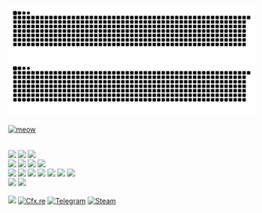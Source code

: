 ![github contribution grid snake animation](https://raw.githubusercontent.com/don-cryptus/don-cryptus/output/github-contribution-grid-snake-dark.svg#gh-dark-mode-only)![github contribution grid snake animation](https://raw.githubusercontent.com/don-cryptus/don-cryptus/output/github-contribution-grid-snake.svg#gh-light-mode-only)
<br>
<br>
<a href="https://tekken.dev">
  <img src="https://tekken.dev/meow.png" alt="meow">
</a>
<br>
<br>
<br>
<img src="https://img.shields.io/badge/-LUA-00007C?style=flat&logo=lua&logoColor=white"/>
<img src="https://img.shields.io/badge/-PostgreSQL-4169E1?style=flat&logo=postgresql&logoColor=white"/>
<img src="https://img.shields.io/badge/-Malbolge-111111?style=flat&logo=windows%20terminal&logoColor=white"/>
<br>
<img src="https://img.shields.io/badge/-Svelte-FF3E00?style=flat&logo=svelte&logoColor=white"/>
<img src="https://img.shields.io/badge/-Tailwind%20CSS-06B6D4?style=flat&logo=tailwindcss&logoColor=white"/>
<img src="https://img.shields.io/badge/-HTML5-E34F26?style=flat&logo=HTML5&logoColor=white"/>
<img src="https://img.shields.io/badge/-CSS3-1572B6?style=flat&logo=CSS3&logoColor=white"/>
<br>
<img src="https://img.shields.io/badge/-JavaScript-F7DF1E?style=flat&logo=JavaScript&logoColor=black"/>
<img src="https://img.shields.io/badge/-TypeScript-2f74c0?style=flat&logo=TypeScript&logoColor=white"/>
<img src="https://img.shields.io/badge/-Electron-272a37?style=flat&logo=electron&logoColor=a0ebf9"/>
<img src="https://img.shields.io/badge/-Axios-5A29E4?style=flat&logo=axios&logoColor=white"/>
<img src="https://img.shields.io/badge/-Node.js-026E00?style=flat&logo=nodedotjs&logoColor=white"/>
<img src="https://img.shields.io/badge/-NPM-CB3837?style=flat&logo=NPM&logoColor=white"/>
<img src="https://img.shields.io/badge/-jQuery-0865a6?style=flat&logo=jquery&logoColor=white"/>
<br>
<img src="https://img.shields.io/badge/-Github-181717?style=flat&logo=GitHub&logoColor=white"/>
<img src="https://img.shields.io/badge/-Git-F44D27?style=flat&logo=Git&logoColor=white"/>
<br>
<br>
<img src="https://img.shields.io/badge/-@tekkenkkk-5865F2?style=flat&logo=discord&logoColor=white"/>
[![Cfx.re](https://img.shields.io/badge/-Cfx.re%20%28Click%29-F17F34?style=flat&logo=fivem&logoColor=white)](https://forum.cfx.re/u/tekkenkkk)
[![Telegram](https://img.shields.io/badge/-Telegram%20%28Click%29-26A5E4?style=flat&logo=telegram&logoColor=white)](https://t.me/ywncz)
[![Steam](https://img.shields.io/badge/-Steam%20%28Click%29-000000?style=flat&logo=Steam&logoColor=white)](https://steamcommunity.com/id/bigpplou/)
